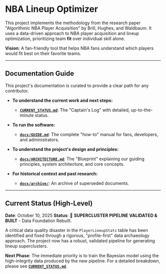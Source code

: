 # NBA Lineup Optimizer

This project implements the methodology from the research paper "Algorithmic NBA Player Acquisition" by Brill, Hughes, and Waldbaum. It uses a data-driven approach to NBA player acquisition and lineup optimization, prioritizing team **fit** over individual skill alone.

**Vision**: A fan-friendly tool that helps NBA fans understand which players would fit best on their favorite teams.

---

## Documentation Guide

This project's documentation is curated to provide a clear path for any contributor.

*   **To understand the current work and next steps:**
    *   **[`CURRENT_STATUS.md`](./CURRENT_STATUS.md)**: The "Captain's Log" with detailed, up-to-the-minute status.

*   **To run the software:**
    *   **[`docs/GUIDE.md`](./docs/GUIDE.md)**: The complete "how-to" manual for fans, developers, and administrators.

*   **To understand the project's design and principles:**
    *   **[`docs/ARCHITECTURE.md`](./docs/ARCHITECTURE.md)**: The "Blueprint" explaining our guiding principles, system architecture, and core concepts.

*   **For historical context and past research:**
    *   **[`docs/archive/`](./docs/archive/)**: An archive of superseded documents.

---

## Current Status (High-Level)

**Date**: October 10, 2025
**Status**: 🚀 **SUPERCLUSTER PIPELINE VALIDATED & BUILT** - Data Foundation Rebuilt.

A critical data quality disaster in the `PlayerLineupStats` table has been identified and fixed through a rigorous, "profile-first" data archaeology approach. The project now has a robust, validated pipeline for generating lineup superclusters.

**Next Phase**: The immediate priority is to train the Bayesian model using the high-integrity data produced by the new pipeline. For a detailed breakdown, please see **[`CURRENT_STATUS.md`](./CURRENT_STATUS.md)**. 